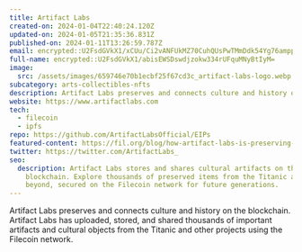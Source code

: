 ```yaml
---
title: Artifact Labs
created-on: 2024-01-04T22:40:24.120Z
updated-on: 2024-01-05T21:35:36.831Z
published-on: 2024-01-11T13:26:59.787Z
email: encrypted::U2FsdGVkX1/xCUu/Ci2vANFUkMZ70CuhQUsPwTMmDdk54Yg76ampppQgldjwrSof
full-name: encrypted::U2FsdGVkX1/abisEWSDswdjzokw334rUFquMNyBtIyM=
image:
  src: /assets/images/659746e70b1ecbf25f67cd3c_artifact-labs-logo.webp
subcategory: arts-collectibles-nfts
description: Artifact Labs preserves and connects culture and history on the blockchain.
website: https://www.artifactlabs.com
tech:
  - filecoin
  - ipfs
repo: https://github.com/ArtifactLabsOfficial/EIPs
featured-content: https://fil.org/blog/how-artifact-labs-is-preserving-and-connecting-history-and-culture-using-the-blockchain
twitter: https://twitter.com/ArtifactLabs_
seo:
  description: Artifact Labs stores and shares cultural artifacts on the
    blockchain. Explore thousands of preserved items from the Titanic and
    beyond, secured on the Filecoin network for future generations.
---
```


Artifact Labs preserves and connects culture and history on the blockchain. Artifact Labs has uploaded, stored, and shared thousands of important artifacts and cultural objects from the Titanic and other projects using the Filecoin network.
